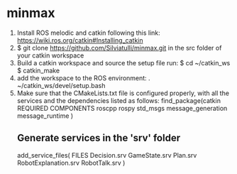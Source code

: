 # minmax

1) Install ROS melodic and catkin following this link: https://wiki.ros.org/catkin#Installing_catkin
2) $ git clone https://github.com/Silviatulli/minmax.git in the src folder of your catkin workspace
3) Build a catkin workspace and source the setup file run:
    $ cd ~/catkin_ws
    $ catkin_make
4) add the workspace to the ROS environment:
    . ~/catkin_ws/devel/setup.bash
5) Make sure that the CMakeLists.txt file is configured properly, with all the services and the dependencies listed as follows:
    find_package(catkin REQUIRED COMPONENTS
      roscpp
      rospy
      std_msgs
      message_generation
      message_runtime
    )
    ## Generate services in the 'srv' folder
    add_service_files(
       FILES
       Decision.srv
       GameState.srv
       Plan.srv
       RobotExplanation.srv
       RobotTalk.srv
     )

